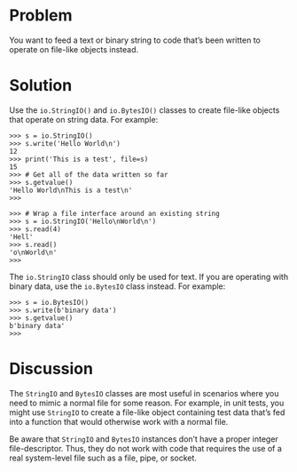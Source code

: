 # Problem

You want to feed a text or binary string to code that’s been written to operate on file-like objects instead.

# Solution

Use the `io.StringIO()` and `io.BytesIO()` classes to create file-like objects that operate on string data. For example:

```pycon
>>> s = io.StringIO()
>>> s.write('Hello World\n')
12
>>> print('This is a test', file=s)
15
>>> # Get all of the data written so far
>>> s.getvalue()
'Hello World\nThis is a test\n'
>>>

>>> # Wrap a file interface around an existing string
>>> s = io.StringIO('Hello\nWorld\n')
>>> s.read(4)
'Hell'
>>> s.read()
'o\nWorld\n'
>>>
```

The `io.StringIO` class should only be used for text. If you are operating with binary data, use the `io.BytesIO` class instead. For example:

```pycon
>>> s = io.BytesIO()
>>> s.write(b'binary data')
>>> s.getvalue()
b'binary data'
>>>
```

# Discussion

The `StringIO` and `BytesIO` classes are most useful in scenarios where you need to mimic a normal file for some reason. For example, in unit tests, you might use `StringIO` to create a file-like object containing test data that’s fed into a function that would otherwise work with a normal file.

Be aware that `StringIO` and `BytesIO` instances don’t have a proper integer file-descriptor. Thus, they do not work with code that requires the use of a real system-level file such as a file, pipe, or socket.